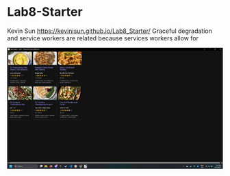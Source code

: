 # Lab8-Starter
Kevin Sun
https://kevinisun.github.io/Lab8_Starter/
Graceful degradation and service workers are related because services workers allow for  

![PWA Image](pwa.png)